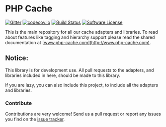 # PHP Cache
[![Gitter](https://badges.gitter.im/php-cache/cache.svg)](https://gitter.im/php-cache/cache?utm_source=badge&utm_medium=badge&utm_campaign=pr-badge) [![codecov.io](https://codecov.io/github/php-cache/cache/coverage.svg?branch=master)](https://codecov.io/github/php-cache/cache?branch=master) [![Build Status](https://travis-ci.org/php-cache/cache.svg?branch=master)](https://travis-ci.org/php-cache/cache) [![Software License](https://img.shields.io/badge/license-MIT-brightgreen.svg?style=flat-square)](LICENSE)

This is the main repository for all our cache adapters and libraries. To read about 
features like tagging and hierarchy support please read the shared documentation at [www.php-cache.com](http://www.php-cache.com). 

## Notice:

This library is for development use. All pull requests to the adapters, and libraries included in here, should be made to this library.

If you are lazy, you can also include this project, to include all the adapters and libraries.

### Contribute

Contributions are very welcome! Send us a pull request or report any issues you find on the [issue tracker](http://issues.php-cache.com).
